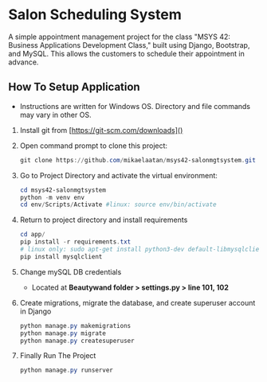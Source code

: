 # Salon Scheduling System

A simple appointment management project for the class "MSYS 42: Business Applications Development Class," built using Django, Bootstrap, and MySQL. This allows the customers to schedule their appointment in advance. 

## 

## How To Setup Application

* Instructions are written for Windows OS. Directory and file commands may vary in other OS. 
1. Install git from [https://git-scm.com/downloads]()
2. Open command prompt to clone this project:
   
   ```powershell
   git clone https://github.com/mikaelaatan/msys42-salonmgtsystem.git
   ```
3. Go to Project Directory and activate the virtual environment:
   
   ```powershell
   cd msys42-salonmgtsystem
   python -m venv env
   cd env/Scripts/Activate #linux: source env/bin/activate
   ```
4. Return to project directory and install requirements
   
   ```powershell
   cd app/
   pip install -r requirements.txt
   # linux only: sudo apt-get install python3-dev default-libmysqlclient-dev build-essential
   pip install mysqlclient
   ```
5. Change mySQL DB credentials 
   * Located at **Beautywand folder > settings.py > line 101, 102**
6. Create migrations, migrate the database, and create superuser account in Django
   
   ```powershell
   python manage.py makemigrations
   python manage.py migrate
   python manage.py createsuperuser
   ```
7. Finally Run The Project
   
   ```powershell
   python manage.py runserver
   ```
